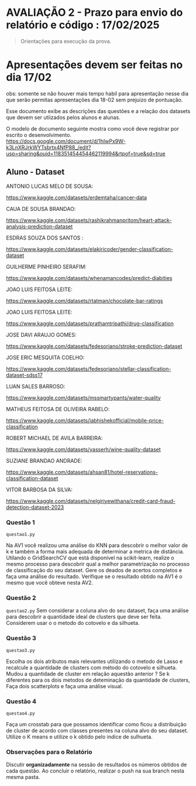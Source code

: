 # AVALIAÇÃO 2 - Prazo para envio do relatório e código : 17/02/2025
> Orientações para execução da prova.

# Apresentações devem ser feitas no dia 17/02
obs: somente se não houver mais tempo habil para apresentação nesse dia
que serão permitas apresentações dia 18-02 sem prejuizo de pontuação.


Esse documento exibe as descrições das questões e a relação dos datasets que devem ser utiizados 
pelos alunos e alunas.

O modelo de documento seguinte mostra como você deve registrar por escrito o desenvolvimento. 
https://docs.google.com/document/d/1hIwPx9W-k3LnXRJrkWYTsbrtx4NfP88_/edit?usp=sharing&ouid=118351454454462119994&rtpof=true&sd=true

##  Aluno - Dataset

ANTONIO LUCAS MELO DE SOUSA: 

https://www.kaggle.com/datasets/erdemtaha/cancer-data

CAUA DE SOUSA BRANDAO: 

 https://www.kaggle.com/datasets/rashikrahmanpritom/heart-attack-analysis-prediction-dataset



ESDRAS SOUZA DOS SANTOS : 

 https://www.kaggle.com/datasets/elakiricoder/gender-classification-dataset



GUILHERME PINHEIRO SERAFIM: 

 https://www.kaggle.com/datasets/whenamancodes/predict-diabities



JOAO LUIS FEITOSA LEITE: 

 https://www.kaggle.com/datasets/rtatman/chocolate-bar-ratings



JOAO LUIS FEITOSA LEITE: 

https://www.kaggle.com/datasets/prathamtripathi/drug-classification



JOSE DAVI ARAUJO GOMES: 

https://www.kaggle.com/datasets/fedesoriano/stroke-prediction-dataset



JOSE ERIC MESQUITA COELHO: 

 https://www.kaggle.com/datasets/fedesoriano/stellar-classification-dataset-sdss17


LUAN SALES BARROSO: 

 https://www.kaggle.com/datasets/mssmartypants/water-quality


MATHEUS FEITOSA DE OLIVEIRA RABELO:

https://www.kaggle.com/datasets/iabhishekofficial/mobile-price-classification



ROBERT MICHAEL DE AVILA BARREIRA:

 https://www.kaggle.com/datasets/yasserh/wine-quality-dataset


SUZIANE BRANDAO ANDRADE:

 https://www.kaggle.com/datasets/ahsan81/hotel-reservations-classification-dataset



VITOR BARBOSA DA SILVA:

https://www.kaggle.com/datasets/nelgiriyewithana/credit-card-fraud-detection-dataset-2023






### Questão 1

```questao1.py```

Na AV1 você realizou uma análise do KNN para descobrir o melhor valor de k e também a forma mais adequada de determinar
a metrica de distância. Utilando o GridSearchCV que está disponível na scikit-learn, realize o mesmo processo para descobrir
qual a melhor parametrização no processo de classificação do seu dataset. Gere os deados de acertos completos e faça uma análise
do resultado. Verifique se o resultado obtido na AV1 é o mesmo que você obteve nesta AV2.


### Questão 2

```questao2.py```
Sem considerar a coluna alvo do seu dataset, faça uma análise para descobrir a quantidade ideal de clusters que deve ser 
feita. Considerem usar o o metodo do cotovelo e da silhueta. 

### Questão 3

```questao3.py```

Escolha os dois atributos mais relevantes utilizando o metodo de Lasso
e recalcule a quantidade de clusters com método do cotovelo e silhueta. Mudou a quantidade de cluster em relação aquestão anterior ? Se k diferentes para os dois metodos de deteminação da quantidade de clusters,
Faça dois scatterplots e faça uma análise visual.


### Questão 4

```questao4.py```

Faça um crosstab para que possamos identificar como ficou a distribuição de cluster de acordo com classes presentes na coluna 
alvo do seu dataset. Utilize o K means e utilize o k obtido pelo indice de sulhueta.


### Observações para o Relatório

Discutir **organizadamente** na sessão de resultados os números obtidos de cada questão.
Ao concluir o relatório, realizar o push na sua branch nesta mesma pasta.